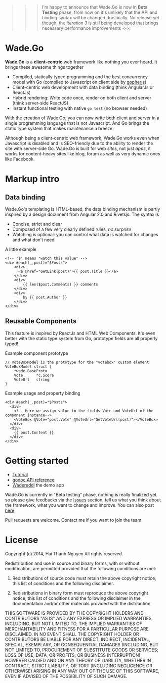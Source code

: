 
>>> I'm happy to announce that Wade.Go is now in **Beta Testing** phase, from now on it's unlikely that the API and binding syntax will be changed drastically. No release yet though, the *iteration 3* is still being developed that brings necessary performance improvements <<<

# Wade.Go
**Wade.Go** is a **client-centric** web framework like nothing you ever heard. It brings these awesome things together
* Compiled, statically typed programming and the best concurrency model with Go (compiled to Javascript on client side by [gopherjs](https://github.com/gopherjs/gopherjs))
* Client-centric web development with data binding (think AngularJs or ReactJs)
* Hybrid rendering: Write code once, render on both client and server (think server-side ReactJS)
* Instant functional testing with native `go test` (no browser needed)

With the creation of Wade.Go, you can now write both client and server in a single programming language that is not Javascript. And Go brings the static type system that makes maintenance a breeze.

Although being a client-centric web framework, Wade.Go works even when Javascript is disabled and is SEO-friendly due to the ability to render the site with server-side Go. Wade.Go is built for web *sites*, not just *apps*, it works for content-heavy sites like blog, forum as well as very dynamic ones like Facebook.

# Markup intro
## Data binding
Wade.Go's templating is HTML-based, the data binding mechanism is partly inspired by a design document from Angular 2.0 and Rivetsjs. The syntax is
  * Concise, strict and clear
  * Composed of a few very clearly defined rules, *no surprise*
  * Watching is optional: you can control what data is watched for changes and what don't need

A little example

    <!-- '$' means "watch this value" -->
    <div #each(_,post)="$Posts">
        <div>
          <a @href="GetLink(post)">{{ post.Title }}</a>
        </div>
        <div>
            {{ len($post.Comments) }} comments
        </div>
        <div>
            by {{ post.Author }}
        </div>
    </div>
    
## Reusable Components
This feature is inspired by ReactJs and HTML Web Components. It's even better with the static type system from Go, prototype fields are all properly typed!

Example component prototype

    // VoteBoxModel is the prototype for the "votebox" custom element
    VoteBoxModel struct {
        *wade.BaseProto
        Vote      *c.Score
        VoteUrl   string
    }
    
Example usage and property binding

    <div #each(_,post)="$Posts">
      <div>
        <!-- Here we assign value to the fields Vote and VoteUrl of the component instance-->
        <VoteBox @Vote="post.Vote" @VoteUrl="GetVoteUrl(post)"></VoteBox>
      </div>
      <div>
        {{ post.Content }}
      </div>
    </div>

# Getting started
* [Tutorial](https://github.com/phaikawl/wade/wiki/Wade.Go-Quick-Start-Guide)
* [godoc API reference](http://godoc.org/github.com/phaikawl/wade)
* [Wadereddi](https://github.com/phaikawl/wadereddi) the demo app

Wade.Go is currently in "Beta testing" phase, nothing is really finalized yet, so please give feedbacks via the [Issues](https://github.com/phaikawl/wade/issues) section, tell us what you think about the framework, what you want to change and improve. You can also post [here](https://groups.google.com/forum/#!forum/wadego).

Pull requests are welcome. Contact me if you want to join the team.

# License

Copyright (c) 2014, Hai Thanh Nguyen
All rights reserved.

Redistribution and use in source and binary forms, with or without modification, are permitted provided that the following conditions are met:

1. Redistributions of source code must retain the above copyright notice, this list of conditions and the following disclaimer.

2. Redistributions in binary form must reproduce the above copyright notice, this list of conditions and the following disclaimer in the documentation and/or other materials provided with the distribution.

THIS SOFTWARE IS PROVIDED BY THE COPYRIGHT HOLDERS AND CONTRIBUTORS "AS IS" AND ANY EXPRESS OR IMPLIED WARRANTIES, INCLUDING, BUT NOT LIMITED TO, THE IMPLIED WARRANTIES OF MERCHANTABILITY AND FITNESS FOR A PARTICULAR PURPOSE ARE DISCLAIMED. IN NO EVENT SHALL THE COPYRIGHT HOLDER OR CONTRIBUTORS BE LIABLE FOR ANY DIRECT, INDIRECT, INCIDENTAL, SPECIAL, EXEMPLARY, OR CONSEQUENTIAL DAMAGES (INCLUDING, BUT NOT LIMITED TO, PROCUREMENT OF SUBSTITUTE GOODS OR SERVICES; LOSS OF USE, DATA, OR PROFITS; OR BUSINESS INTERRUPTION) HOWEVER CAUSED AND ON ANY THEORY OF LIABILITY, WHETHER IN CONTRACT, STRICT LIABILITY, OR TORT (INCLUDING NEGLIGENCE OR OTHERWISE) ARISING IN ANY WAY OUT OF THE USE OF THIS SOFTWARE, EVEN IF ADVISED OF THE POSSIBILITY OF SUCH DAMAGE.





